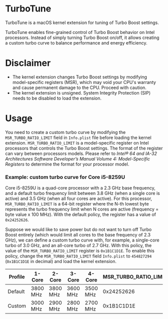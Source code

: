 # TurboTune

TurboTune is a macOS kernel extension for tuning of Turbo Boost settings.

TurboTune enables fine-grained control of Turbo Boost behavior on Intel
processors. Instead of simply turning Turbo Boost on/off, it allows creating a
custom turbo curve to balance performance and energy efficiency.

# Disclaimer

- The kernel extension changes Turbo Boost settings by modifying model-specific
  registers (MSR), which may void your CPU's warranty and cause permanent damage
  to the CPU. Proceed with caution.
- The kernel extension is unsigned. System Integrity Protection (SIP) needs to
  be disabled to load the extension.

# Usage

You need to create a custom turbo curve by modifying the `MSR_TURBO_RATIO_LIMIT`
field in `Info.plist` file before loading the kernel extension.
`MSR_TURBO_RATIO_LIMIT` is a model-specific register on Intel processors that
controls the Turbo Boost settings. The format of the register can vary between
processors models. Please refer to *Intel® 64 and IA-32 Architectures Software
Developer’s Manual Volume 4: Model-Specific Registers* to determine the format
for your processor model.

### Example: custom turbo curve for Core i5-8259U

Core i5-8259U is a quad-core processor with a 2.3 GHz base frequency, and a
default turbo frequency limit between 3.8 GHz (when a single core is active) and
3.5 GHz (when all four cores are active). For this processor,
`MSR_TURBO_RATIO_LIMIT` is a 64-bit register where the N-th lowest byte
represents the turbo frequency limit when N cores are active (frequency = byte
value x 100 MHz). With the default policy, the register has a value of
`0x24252626`.

Suppose we would like to save power but do not want to turn off Turbo Boost
entirely (which would limit all cores to the base frequency of 2.3 GHz), we can
define a custom turbo curve with, for example, a single-core turbo of 3.0 GHz,
and an all-core turbo of 2.7 GHz. With this policy, the value of the
`MSR_TURBO_RATIO_LIMIT` register is `0x1B1C1D1E`. To enable this policy, change
the `MSR_TURBO_RATIO_LIMIT` field `Info.plist` to `454827294` (`0x1B1C1D1E` in
decimal) and load the kernel extension.

Profile  | 1-Core | 2-Core | 3-Core | 4-Core | MSR\_TURBO\_RATIO\_LIMIT
-------- | ------ | ------ | ------ | ------ | ------------------------
Default  | 3800 MHz | 3800 MHz | 3600 MHz | 3500 MHz | 0x24252626
Custom   | 3000 MHz | 2900 MHz | 2800 MHz | 2700 MHz | 0x1B1C1D1E

